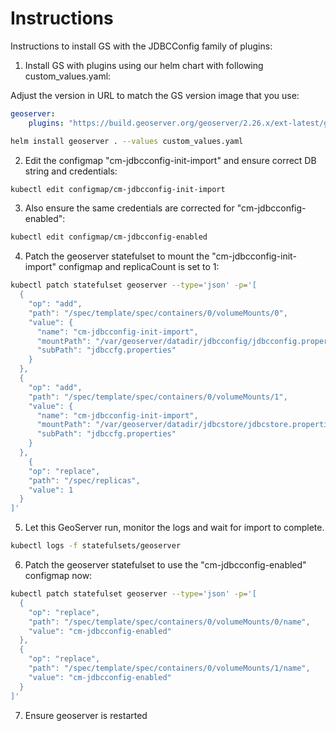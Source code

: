 # Instructions 

Instructions to install GS with the JDBCConfig family of plugins:

1. Install GS with plugins using our helm chart with following custom_values.yaml:

Adjust the version in URL to match the GS version image that you use:

```yaml
geoserver:
    plugins: "https://build.geoserver.org/geoserver/2.26.x/ext-latest/geoserver-2.26-SNAPSHOT-wps-plugin.zip https://build.geoserver.org/geoserver/2.26.x/ext-latest/geoserver-2.26-SNAPSHOT-wps-cluster-hazelcast-plugin.zip https://build.geoserver.org/geoserver/2.26.x/community-latest/geoserver-2.26-SNAPSHOT-jdbcconfig-plugin.zip https://build.geoserver.org/geoserver/2.26.x/community-latest/geoserver-2.26-SNAPSHOT-jdbcstore-plugin.zip https://build.geoserver.org/geoserver/2.26.x/community-latest/geoserver-2.26-SNAPSHOT-hz-cluster-plugin.zip"
```

```sh
helm install geoserver . --values custom_values.yaml
```

2. Edit the configmap "cm-jdbcconfig-init-import" and ensure correct DB string and credentials:

```sh
kubectl edit configmap/cm-jdbcconfig-init-import
```

3. Also ensure the same credentials are corrected for "cm-jdbcconfig-enabled":

```sh
kubectl edit configmap/cm-jdbcconfig-enabled
```

4. Patch the geoserver statefulset to mount the "cm-jdbcconfig-init-import" configmap and replicaCount is set to 1:

```sh
kubectl patch statefulset geoserver --type='json' -p='[
  {
    "op": "add",
    "path": "/spec/template/spec/containers/0/volumeMounts/0",
    "value": {
      "name": "cm-jdbcconfig-init-import",
      "mountPath": "/var/geoserver/datadir/jdbcconfig/jdbcconfig.properties",
      "subPath": "jdbccfg.properties"
    }
  },
  {
    "op": "add",
    "path": "/spec/template/spec/containers/0/volumeMounts/1",
    "value": {
      "name": "cm-jdbcconfig-init-import",
      "mountPath": "/var/geoserver/datadir/jdbcstore/jdbcstore.properties",
      "subPath": "jdbccfg.properties"
    }
  },
    {
    "op": "replace",
    "path": "/spec/replicas",
    "value": 1
  }
]'
```

5. Let this GeoServer run, monitor the logs and wait for import to complete.

```sh
kubectl logs -f statefulsets/geoserver
```

6. Patch the geoserver statefulset to use the "cm-jdbcconfig-enabled" configmap now:

```sh
kubectl patch statefulset geoserver --type='json' -p='[
  {
    "op": "replace",
    "path": "/spec/template/spec/containers/0/volumeMounts/0/name",
    "value": "cm-jdbcconfig-enabled"
  },
  {
    "op": "replace",
    "path": "/spec/template/spec/containers/0/volumeMounts/1/name",
    "value": "cm-jdbcconfig-enabled"
  }
]'
```

7. Ensure geoserver is restarted